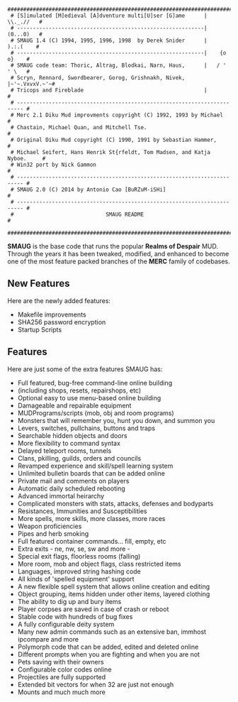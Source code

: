
```
############################################################################
 # [S]imulated [M]edieval [A]dventure multi[U]ser [G]ame      |   \\._.//   #
 # -----------------------------------------------------------|   (0...0)   #
 # SMAUG 1.4 (C) 1994, 1995, 1996, 1998  by Derek Snider      |    ).:.(    #
 # -----------------------------------------------------------|    {o o}    #
 # SMAUG code team: Thoric, Altrag, Blodkai, Narn, Haus,      |   / ' ' \   #
 # Scryn, Rennard, Swordbearer, Gorog, Grishnakh, Nivek,      |~'~.VxvxV.~'~#
 # Tricops and Fireblade                                      |             #
 # ------------------------------------------------------------------------ #
 # Merc 2.1 Diku Mud improvments copyright (C) 1992, 1993 by Michael        #
 # Chastain, Michael Quan, and Mitchell Tse.                                #
 # Original Diku Mud copyright (C) 1990, 1991 by Sebastian Hammer,          #
 # Michael Seifert, Hans Henrik St{rfeldt, Tom Madsen, and Katja Nyboe.     #
 # Win32 port by Nick Gammon                                                #
 # ------------------------------------------------------------------------ #
 # SMAUG 2.0 (C) 2014 by Antonio Cao [BuRZuM-iSHi]                          #
 # ------------------------------------------------------------------------ #
 #                             SMAUG README                                 #
 ############################################################################
  ```


**SMAUG** is the base code that runs the popular **Realms of Despair** MUD. Through the years it has been tweaked, modified, and enhanced to become one of the most feature packed branches of the **MERC** family of codebases. 


New Features
------------

Here are the newly added features:

- Makefile improvements
- SHA256 password encryption
- Startup Scripts


Features
---------

Here are just some of the extra features SMAUG has:

- Full featured, bug-free command-line online building
- (including shops, resets, repairshops, etc)
- Optional easy to use menu-based online building
- Damageable and repairable equipment
- MUDPrograms/scripts (mob, obj and room programs)
- Monsters that will remember you, hunt you down, and summon you
- Levers, switches, pullchains, buttons and traps
- Searchable hidden objects and doors
- More flexibility to command syntax
- Delayed teleport rooms, tunnels
- Clans, pkilling, guilds, orders and councils
- Revamped experience and skill/spell learning system
- Unlimited bulletin boards that can be added online
- Private mail and comments on players
- Automatic daily scheduled rebooting
- Advanced immortal heirarchy
- Complicated monsters with stats, attacks, defenses and bodyparts
- Resistances, Immunities and Susceptibilities
- More spells, more skills, more classes, more races
- Weapon proficiencies
- Pipes and herb smoking
- Full featured container commands... fill, empty, etc
- Extra exits - ne, nw, se, sw and more -
- Special exit flags, floorless rooms (falling)
- More room, mob and object flags, class restricted items
- Languages, improved string hashing code
- All kinds of 'spelled equipment' support
- A new flexible spell system that allows online creation and editing
- Object grouping, items hidden under other items, layered clothing
- The ability to dig up and bury items
- Player corpses are saved in case of crash or reboot
- Stable code with hundreds of bug fixes
- A fully configurable deity system
- Many new admin commands such as an extensive ban, immhost ipcompare and more
- Polymorph code that can be added, edited and deleted online
- Different prompts when you are fighting and when you are not
- Pets saving with their owners
- Configurable color codes online
- Projectiles are fully supported
- Extended bit vectors for when 32 are just not enough
- Mounts and much much more

